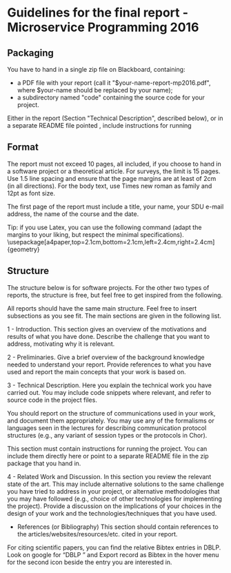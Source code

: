 # Guidelines for the final report - Microservice Programming 2016

## Packaging

You have to hand in a single zip file on Blackboard, containing:

- a PDF file with your report (call it "$your-name-report-mp2016.pdf", where $your-name should be
replaced by your name);
- a subdirectory named "code" containing the source code for your project.

Either in the report (Section "Technical Description", described below), or in a separate README
file pointed , include instructions for running


## Format

The report must not exceed 10 pages, all included, if you choose to hand in a software project or a theoretical article. For surveys, the limit is 15 pages.
Use 1.5 line spacing and ensure that the page margins are at least of 2cm (in all directions).
For the body text, use Times new roman as family and 12pt as font size.

The first page of the report must include a title, your name, your SDU e-mail address, the name of the course and the date.

Tip: if you use Latex, you can use the following command (adapt the margins to your liking, but respect the minimal specifications).
\usepackage[a4paper,top=2.1cm,bottom=2.1cm,left=2.4cm,right=2.4cm]{geometry}

## Structure

The structure below is for software projects. For the other two types of reports, the structure is free, but feel free to get inspired from the following.

All reports should have the same main structure. Feel free to insert subsections as you see fit.
The main sections are given in the following list.

1 - Introduction.
This section gives an overview of the motivations and results of what you have done.
Describe the challenge that you want to address, motivating why it is relevant.

2 - Preliminaries.
Give a brief overview of the background knowledge needed to understand your report.
Provide references to what you have used and report the main concepts that your work is based on.

3 - Technical Description.
Here you explain the technical work you have carried out.
You may include code snippets where relevant, and refer to source code in the project files.

You should report on the structure of communications used in your work, and document them
appropriately. You may use any of the formalisms or languages seen in the lectures for describing
communication protocol structures (e.g., any variant of session types or the protocols in Chor).

This section must contain instructions for running the project. You can include them directly here
or point to a separate README file in the zip package that you hand in.

4 - Related Work and Discussion.
In this section you review the relevant state of the art. This may include alternative solutions to the
same challenge you have tried to address in your project, or alternative methodologies that you may
have followed (e.g., choice of other technologies for implementing the project).
Provide a discussion on the implications of your choices in the design of your work and the technologies/techniques
that you have used.

- References (or Bibliography)
This section should contain references to the articles/websites/resources/etc. cited in your report.

For citing scientific papers, you can find the relative Bibtex entries in DBLP. Look on google for “DBLP <name of the author>” and Export record as Bibtex in the hover menu for the second icon beside the entry you are interested in.
